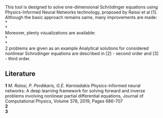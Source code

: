 This tool is designed to solve one-dimensional Schrödinger equations using Physics-Informed Neural Networks technology, proposed by Raissi et al [1]. Although the basic approach remains same, many improvements are made:  
*  
*  
Moreover, plenty visualizations are available:  
*  
*  
2 problems are given as an example
Analytical solutions for considered nonlinear Schrodinger equations are described in [2] - second order and [3] - third order.
## Literature
**1** *M. Raissi, P. Perdikaris, G.E. Karniadakis* Physics-informed neural networks: A deep learning framework for solving forward and inverse problems involving nonlinear partial differential equations, Journal of Computational Physics, Volume 378, 2019, Pages 686-707  
**2**   
**3**  
